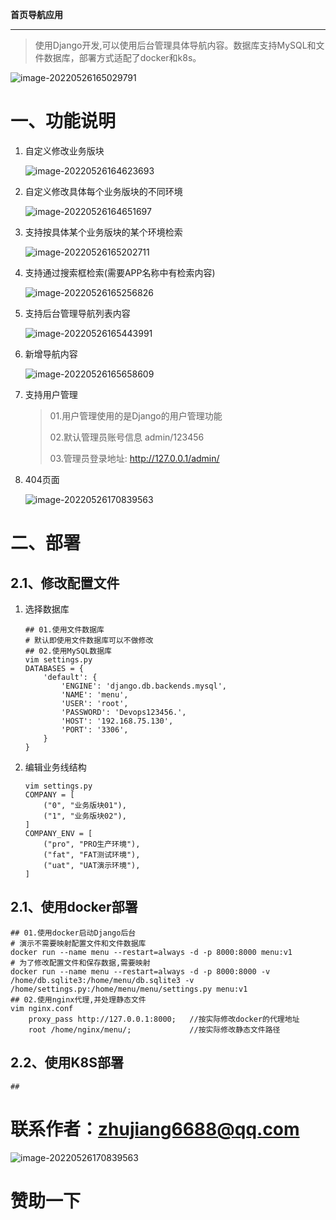 **首页导航应用**

------

> 使用Django开发,可以使用后台管理具体导航内容。数据库支持MySQL和文件数据库，部署方式适配了docker和k8s。

![image-20220526165029791](https://github.com/heiying0810/menu/blob/main/media/image-20220526165029791.png)

# 一、功能说明

1. 自定义修改业务版块

   ![image-20220526164623693](https://github.com/heiying0810/menu/blob/main/media/image-20220526164623693.png)

2. 自定义修改具体每个业务版块的不同环境

   ![image-20220526164651697](https://github.com/heiying0810/menu/blob/main/media/image-20220526164651697.png)

3. 支持按具体某个业务版块的某个环境检索

   ![image-20220526165202711](https://github.com/heiying0810/menu/blob/main/media/image-20220526165202711.png)

4. 支持通过搜索框检索(需要APP名称中有检索内容)

   ![image-20220526165256826](https://github.com/heiying0810/menu/blob/main/media/image-20220526165256826.png)

5. 支持后台管理导航列表内容

   ![image-20220526165443991](https://github.com/heiying0810/menu/blob/main/media/image-20220526165443991.png)

6. 新增导航内容

   ![image-20220526165658609](https://github.com/heiying0810/menu/blob/main/media/image-20220526165658609.png)

7. 支持用户管理

   > 01.用户管理使用的是Django的用户管理功能
   >
   > 02.默认管理员账号信息 admin/123456
   >
   > 03.管理员登录地址: http://127.0.0.1/admin/

8. 404页面

   ![image-20220526170839563](https://github.com/heiying0810/menu/blob/main/media/image-20220526170839563.png)

# 二、部署

## 2.1、修改配置文件

1. 选择数据库

   ```
   ## 01.使用文件数据库
   # 默认即使用文件数据库可以不做修改
   ## 02.使用MySQL数据库
   vim settings.py
   DATABASES = {
       'default': {
           'ENGINE': 'django.db.backends.mysql',
           'NAME': 'menu',
           'USER': 'root',
           'PASSWORD': 'Devops123456.',
           'HOST': '192.168.75.130',
           'PORT': '3306',
       }
   }
   ```

   

2. 编辑业务线结构

   ```
   vim settings.py
   COMPANY = [
       ("0", "业务版块01"),
       ("1", "业务版块02"),
   ]
   COMPANY_ENV = [
       ("pro", "PRO生产环境"),
       ("fat", "FAT测试环境"),
       ("uat", "UAT演示环境"),
   ]
   ```

   

## 2.1、使用docker部署

```
## 01.使用docker启动Django后台
# 演示不需要映射配置文件和文件数据库
docker run --name menu --restart=always -d -p 8000:8000 menu:v1
# 为了修改配置文件和保存数据,需要映射
docker run --name menu --restart=always -d -p 8000:8000 -v /home/db.sqlite3:/home/menu/db.sqlite3 -v /home/settings.py:/home/menu/menu/settings.py menu:v1
## 02.使用nginx代理,并处理静态文件
vim nginx.conf
	proxy_pass http://127.0.0.1:8000;	//按实际修改docker的代理地址
	root /home/nginx/menu/;				//按实际修改静态文件路径
```

## 2.2、使用K8S部署

```
## 
```



# 联系作者：zhujiang6688@qq.com

![image-20220526170839563](https://github.com/heiying0810/menu/blob/main/media/pay.png)

# 赞助一下

